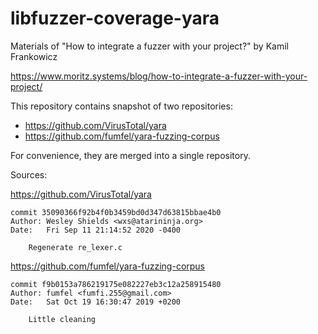 # libfuzzer-coverage-yara

Materials of "How to integrate a fuzzer with your project?" by Kamil Frankowicz

https://www.moritz.systems/blog/how-to-integrate-a-fuzzer-with-your-project/

This repository contains snapshot of two repositories:
 - https://github.com/VirusTotal/yara
 - https://github.com/fumfel/yara-fuzzing-corpus

For convenience, they are merged into a single repository.

Sources:

https://github.com/VirusTotal/yara

```
commit 35090366f92b4f0b3459bd0d347d63815bbae4b0
Author: Wesley Shields <wxs@atarininja.org>
Date:   Fri Sep 11 21:14:52 2020 -0400

    Regenerate re_lexer.c
```

https://github.com/fumfel/yara-fuzzing-corpus

```
commit f9b0153a786219175e082227eb3c12a258915480
Author: fumfel <fumfi.255@gmail.com>
Date:   Sat Oct 19 16:30:47 2019 +0200

    Little cleaning
```
